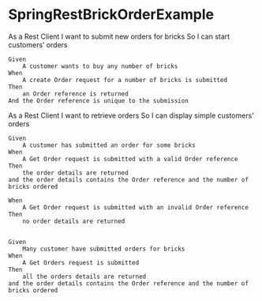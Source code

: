 # SpringRestBrickOrderExample

As a Rest Client
I want to submit new orders for bricks
So I can start customers’ orders

    Given
        A customer wants to buy any number of bricks
    When 
        A create Order request for a number of bricks is submitted
    Then
        an Order reference is returned
	And the Order reference is unique to the submission

As a Rest Client
I want to retrieve orders
So I can display simple customers’ orders

    Given
        A customer has submitted an order for some bricks
    When 
        A Get Order request is submitted with a valid Order reference
    Then
        the order details are returned
	and the order details contains the Order reference and the number of bricks ordered

    When 
        A Get Order request is submitted with an invalid Order reference
    Then
        no order details are returned


    Given
        Many customer have submitted orders for bricks
    When 
        A Get Orders request is submitted
    Then
        all the orders details are returned
	and the order details contains the Order reference and the number of bricks ordered
